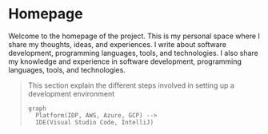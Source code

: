 # Homepage

Welcome to the homepage of the project. This is my personal space where I share my thoughts, ideas, and experiences. I write about software development, programming languages, tools, and technologies. I also share my knowledge and experience in software development, programming languages, tools, and technologies.


> This section explain the different steps involved in setting up a development environment
>
> ```mermaid
> graph
>   Platform(IDP, AWS, Azure, GCP) -->
>   IDE(Visual Studio Code, IntelliJ)
>
> ```

